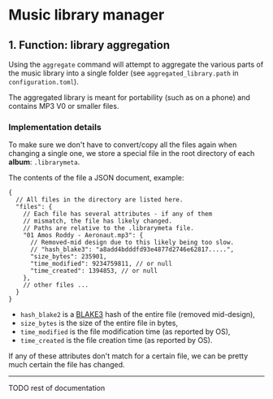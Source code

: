 # Music library manager


## 1. Function: library aggregation
Using the `aggregate` command will attempt to aggregate the various parts
of the music library into a single folder (see `aggregated_library.path` in `configuration.toml`).

The aggregated library is meant for portability (such as on a phone) 
and contains MP3 V0 or smaller files.

### Implementation details
To make sure we don't have to convert/copy all the files again when changing
a single one, we store a special file in the root directory of each **album**: `.librarymeta`.

The contents of the file a JSON document, example:
```json5
{
  // All files in the directory are listed here.
  "files": {
    // Each file has several attributes - if any of them 
    // mismatch, the file has likely changed.
    // Paths are relative to the .librarymeta file.
    "01 Amos Roddy - Aeronaut.mp3": {
      // Removed-mid design due to this likely being too slow.
      // "hash_blake3": "a8add4bdddfd93e4877d2746e62817.....",
      "size_bytes": 235901,
      "time_modified": 9234759811, // or null
      "time_created": 1394853, // or null
    },
    // other files ...
  }
}
```

- `hash_blake2` is a [BLAKE3](https://github.com/BLAKE3-team/BLAKE3) hash of the entire file (removed mid-design),
- `size_bytes` is the size of the entire file in bytes,
- `time_modified` is the file modification time (as reported by OS),
- `time_created` is the file creation time (as reported by OS).

If any of these attributes don't match for a certain file, we can be pretty much certain the file has changed.

---
TODO rest of documentation
